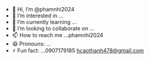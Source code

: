 - 👋 Hi, I’m @phamnhi2024
- 👀 I’m interested in ...
- 🌱 I’m currently learning ...
- 💞️ I’m looking to collaborate on ...
- 📫 How to reach me ...phamnhi2024
- 😄 Pronouns: ...
- ⚡ Fun fact: ...0907179185
hcaothanh478@gmail.com 
<!---
phamnhi2024/phamnhi2024 is a ✨ special ✨ repository because its `README.md` (this file) appears on your GitHub profile.
You can click the Preview link to take a look at your changes.
--->
